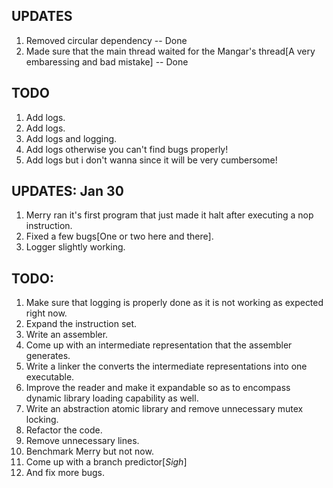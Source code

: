 ## UPDATES
1. Removed circular dependency -- Done
2. Made sure that the main thread waited for the Mangar's thread[A very embaressing and bad mistake] -- Done

## TODO
1. Add logs.
2. Add logs.
3. Add logs and logging.
4. Add logs otherwise you can't find bugs properly!
5. Add logs but i don't wanna since it will be very cumbersome!

## UPDATES: Jan 30
1. Merry ran it's first program that just made it halt after executing a nop instruction.
2. Fixed a few bugs\[One or two here and there\].
3. Logger slightly working.

## TODO:
1. Make sure that logging is properly done as it is not working as expected right now.
2. Expand the instruction set.
3. Write an assembler.
4. Come up with an intermediate representation that the assembler generates.
5. Write a linker the converts the intermediate representations into one executable.
6. Improve the reader and make it expandable so as to encompass dynamic library loading capability as well.
7. Write an abstraction atomic library and remove unnecessary mutex locking.
8. Refactor the code.
9. Remove unnecessary lines.
10. Benchmark Merry but not now.
11. Come up with a branch predictor\[*Sigh*\]
12. And fix more bugs.